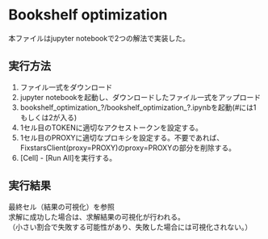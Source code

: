 # Bookshelf optimization
本ファイルはjupyter notebookで2つの解法で実装した。

## 実行方法
1. ファイル一式をダウンロード
2. jupyter notebookを起動し、ダウンロードしたファイル一式をアップロード
3. bookshelf_optimization_?/bookshelf_optimization_?.ipynbを起動(#には1もしくは2が入る)
4. 1セル目のTOKENに適切なアクセストークンを設定する。
5. 1セル目のPROXYに適切なプロキシを設定する。不要であれば、FixstarsClient(proxy=PROXY)のproxy=PROXYの部分を削除する。
4. [Cell] - [Run All]を実行する。

## 実行結果
最終セル（結果の可視化）を参照 <br>
求解に成功した場合は、求解結果の可視化が行われる。<br>
（小さい割合で失敗する可能性があり、失敗した場合には可視化されない。）
